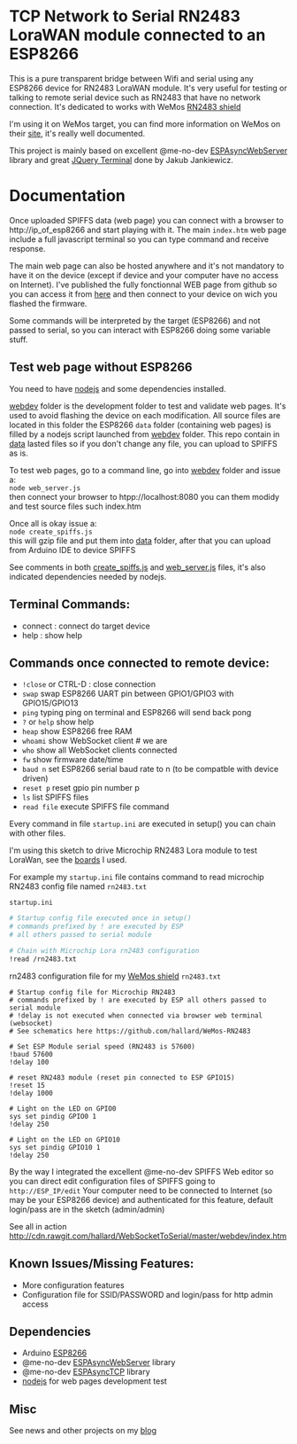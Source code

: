 TCP Network to Serial RN2483 LoraWAN module connected to an ESP8266
===================================================================

This is a pure transparent bridge between Wifi and serial using any ESP8266 device for RN2483 LoraWAN module. It's very useful for testing or talking to remote serial device such as RN2483 that have no network connection.
It's dedicated to works with WeMos [RN2483 shield][8]

I'm using it on WeMos target, you can find more information on WeMos on their [site][1], it's really well documented.

This project is mainly based on excellent @me-no-dev [ESPAsyncWebServer][4] library and great [JQuery Terminal][3] done by Jakub Jankiewicz.

Documentation
=============

Once uploaded SPIFFS data (web page) you can connect with a browser to http://ip_of_esp8266 and start playing with it.
The main `index.htm` web page include a full javascript terminal so you can type command and receive response.

The main web page can also be hosted anywhere and it's not mandatory to have it on the device (except if device and your computer have no access on Internet). I've published the fully fonctionnal WEB page from github so you can access it from [here][9] and then connect to your device on wich you flashed the firmware.

Some commands will be interpreted by the target (ESP8266) and not passed to serial, so you can interact with ESP8266 doing some variable stuff.

Test web page without ESP8266
-----------------------------

You need to have [nodejs][7] and some dependencies installed.

[webdev][10] folder is the development folder to test and validate web pages. It's used to avoid flashing the device on each modification.
All source files are located in this folder the ESP8266 `data` folder (containing web pages) is filled by a nodejs script launched from [webdev][10] folder. This repo contain in [data][13] lasted files so if you don't change any file, you can upload to SPIFFS as is.

To test web pages, go to a command line, go into [webdev][10] folder and issue a:    
`node web_server.js`     
then connect your browser to htpp://localhost:8080 you can them modidy and test source files such index.htm
    
Once all is okay issue a:    
`node create_spiffs.js`     
this will gzip file and put them into [data][13] folder, after that you can upload from Arduino IDE to device SPIFFS

See comments in both [create_spiffs.js][11] and [web_server.js][11] files, it's also indicated dependencies needed by nodejs.

Terminal Commands:
------------------
- connect : connect do target device
- help : show help

Commands once connected to remote device:
-----------------------------------------
- `!close` or CTRL-D : close connection
- `swap` swap ESP8266 UART pin between GPIO1/GPIO3 with GPIO15/GPIO13
- `ping` typing ping on terminal and ESP8266 will send back pong
- `?` or `help` show help
- `heap` show ESP8266 free RAM
- `whoami` show WebSocket client # we are
- `who` show all WebSocket clients connected
- `fw` show firmware date/time
- `baud n` set ESP8266 serial baud rate to n (to be compatble with device driven)
- `reset p` reset gpio pin number p
- `ls` list SPIFFS files
- `read file` execute SPIFFS file command


Every command in file `startup.ini` are executed in setup() you can chain with other files. 

I'm using this sketch to drive Microchip RN2483 Lora module to test LoraWan, see the [boards][8] I used.

For example my `startup.ini` file contains command to read microchip RN2483 config file named `rn2483.txt`

`startup.ini`
```sh
# Startup config file executed once in setup()
# commands prefixed by ! are executed by ESP
# all others passed to serial module

# Chain with Microchip Lora rn2483 configuration
!read /rn2483.txt

```

rn2483 configuration file for my [WeMos shield][8] `rn2483.txt`
```shell
# Startup config file for Microchip RN2483
# commands prefixed by ! are executed by ESP all others passed to serial module
# !delay is not executed when connected via browser web terminal (websocket)
# See schematics here https://github.com/hallard/WeMos-RN2483

# Set ESP Module serial speed (RN2483 is 57600)
!baud 57600
!delay 100

# reset RN2483 module (reset pin connected to ESP GPIO15)
!reset 15
!delay 1000

# Light on the LED on GPIO0
sys set pindig GPIO0 1
!delay 250

# Light on the LED on GPIO10
sys set pindig GPIO10 1
!delay 250
```

By the way I integrated the excellent @me-no-dev SPIFFS Web editor so you can direct edit configuration files of SPIFFS going to 
`http://ESP_IP/edit`
Your computer need to be connected to Internet (so may be your ESP8266 device) and authenticated for this feature, default login/pass are in the sketch (admin/admin)

See all in action    
http://cdn.rawgit.com/hallard/WebSocketToSerial/master/webdev/index.htm

Known Issues/Missing Features:
------------------------------
- More configuration features 
- Configuration file for SSID/PASSWORD and login/pass for http admin access

Dependencies
------------
- Arduino [ESP8266][6]
- @me-no-dev [ESPAsyncWebServer][4] library
- @me-no-dev [ESPAsyncTCP][5] library 
- [nodejs][7] for web pages development test 

Misc
----
See news and other projects on my [blog][2] 
 
[1]: http://www.wemos.cc/
[2]: https://hallard.me
[3]: http://terminal.jcubic.pl/
[4]: https://github.com/me-no-dev/ESPAsyncWebServer
[5]: https://github.com/me-no-dev/ESPAsyncTCP
[6]: https://github.com/esp8266/Arduino/blob/master/README.md
[7]: https://nodejs.org/
[8]: https://github.com/hallard/WeMos-RN2483/blob/master/README.md
[9]: http://cdn.rawgit.com/hallard/WebSocketToSerial/master/webdev/index.htm
[10]: https://github.com/hallard/WeMos-RN2483/tree/master/WeMos-rn2483/webdev
[11]: https://github.com/hallard/WeMos-RN2483/blob/master/WeMos-rn2483/ebdev/create_spiffs.js
[12]: https://github.com/hallard/WeMos-RN2483/blob/master/WeMos-rn2483/webdev/web_server.js
[13]: https://github.com/hallard/WeMos-RN2483/tree/master/data
